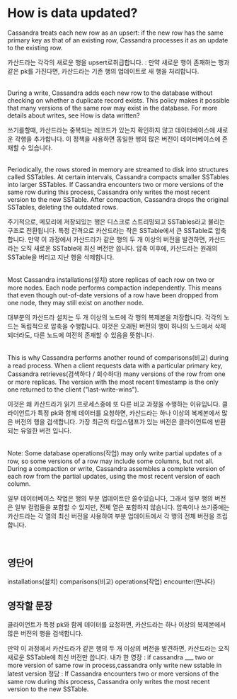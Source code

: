 # How is data updated?

Cassandra treats each new row as an upsert: if the new row has the same primary key as that of an existing row, Cassandra processes it as an update to the existing row.

카산드라는 각각의 새로운 행을 upsert로취급합니다. : 만약 새로운 행이 존재하는 행과 같은 pk를 가진다면, 카산드라는 기존 행의 업데이트로 새 행을 처리합니다. 

<br>
During a write, Cassandra adds each new row to the database without checking on whether a duplicate record exists. This policy makes it possible that many versions of the same row may exist in the database. For more details about writes, see How is data written?

쓰기를할때, 카산드라는 중복되는 레코드가 있는지 확인하지 않고 데이터베이스에 새로운 각행을 추가합니다.
이 정책을 사용하면 동일한 행의 많은 버전이 데이터베이스에 존재할 수 있습니다. 

<br>
Periodically, the rows stored in memory are streamed to disk into structures called SSTables. At certain intervals, Cassandra compacts smaller SSTables into larger SSTables. If Cassandra encounters two or more versions of the same row during this process, Cassandra only writes the most recent version to the new SSTable. After compaction, Cassandra drops the original SSTables, deleting the outdated rows.

주기적으로, 메모리에 저장되있는 행은 디스크로 스트리밍되고 SSTables라고 불리는 구조로 전환됩니다.
특정 간격으로 카산드라는 작은 SSTable에서 큰 SSTable로 압축합니다.
만약 이 과정에서 카산드라가 같은 행의 두 개 이상의 버전을 발견하면, 카산드라는 오직 새로운 SSTable에 최신 버전만 씁니다. 압축 이후에, 카산드라는 원래의 SSTable을 버리고 지난 행을 삭제합니다.

<br>
Most Cassandra installations(설치) store replicas of each row on two or more nodes. Each node performs compaction independently. This means that even though out-of-date versions of a row have been dropped from one node, they may still exist on another node.

대부분의 카산드라 설치는 두 개 이상의 노드에 각 행의 복제본을 저장합니다. 각각의 노드는 독립적으로 압축을 수행합니다. 이것은 오래된 버전의 행이 하나의 노드에서 삭제되더라도, 다른 노드에 여전히 존재할 수 있음을 뜻합니다.


<br>
This is why Cassandra performs another round of comparisons(비교) during a read process. When a client requests data with a particular primary key, Cassandra retrieves(검색하다 / 회수하다) many versions of the row from one or more replicas. The version with the most recent timestamp is the only one returned to the client ("last-write-wins").

이것은 왜 카산드라가 읽기 프로세스중에 또 다른 비교 과정을 수행하는 이유입니다.
클라이언트가 특정 pk와 함께 데이터를 요청하면, 카산드라는 하나 이상의 복제본에서 많은 버전의 행을 검색합니다.
가장 최근의 타임스탬프가 있는 버전은 클라이언트에 반환되는 유일한 버전 입니다.

<br>
Note: Some database operations(작업) may only write partial updates of a row, so some versions of a row may include some columns, but not all. During a compaction or write, Cassandra assembles a complete version of each row from the partial updates, using the most recent version of each column.

일부 데이터베이스 작업은 행의 부분 업데이트만 쓸수있습니다, 그래서 일부 행의 버전은 일부 컬럽들을 포함할 수 있지만, 전체 열은 포함하지 않습니다.
압축이나 쓰기중에는 카산드라는 각 열의 최신 버전을 사용하여 부분 업데이트에서 각 행의 전체 버전을 조립합니다.

<br>

## 영단어
installations(설치)
comparisons(비교)
operations(작업)
encounter(만나다)

## 영작할 문장
클라이언트가 특정 pk와 함께 데이터를 요청하면, 카산드라는 하나 이상의 복제본에서 많은 버전의 행을 검색합니다.

만약 이 과정에서 카산드라가 같은 행의 두 개 이상의 버전을 발견하면, 카산드라는 오직 새로운 SSTable에 최신 버전만 씁니다.
내가 한 영장 : if cassandra ___ two or more version of same row in process,cassandra only write new sstable in latest version 
정담 : If Cassandra encounters two or more versions of the same row during this process, Cassandra only writes the most recent version to the new SSTable.